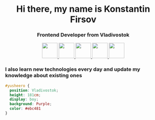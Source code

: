 <div id="header" align="center">
  <h1>Hi there, my name is Konstantin Firsov</h1>
  <h3>Frontend Developer from Vladivostok</h3>
</div>

<div id="main" align="center" border="black">
  <a href="#">
    <img src="https://cdn.jsdelivr.net/gh/devicons/devicon/icons/html5/html5-original-wordmark.svg" width="50" height="50"/>
  </a>
  <a href="#">
    <img src="https://cdn.jsdelivr.net/gh/devicons/devicon/icons/css3/css3-original-wordmark.svg" width="50" height="50"/>
  </a>
  <a href="#">
    <img src="https://cdn.jsdelivr.net/gh/devicons/devicon/icons/javascript/javascript-original.svg" width="50" height="50"/>
  </a>
  <a href="#">  
    <img src="https://cdn.jsdelivr.net/gh/devicons/devicon/icons/vuejs/vuejs-original-wordmark.svg" width="50" height="50"/>
  </a>
  <a href="#">  
    <img src="https://cdn.jsdelivr.net/gh/devicons/devicon/icons/sass/sass-original.svg" width="50" height="50"/>
  </a>
</div>

<h3><b>I also learn new technologies every day and update my knowledge about existing ones</b></h3>


```css
#yusheero { 
  position: Vladivostok; 
  height: 181cm; 
  display: boy; 
  background: Purple; 
  color: #ebc481
}
```
